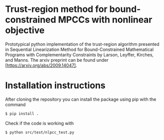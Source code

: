 # Trust-region method for bound-constrained MPCCs with nonlinear objective
Prototypical python implementation of the trust-region algorithm presented in Sequential Linearization Method for Bound-Constrained Mathematical Programs with Complementarity Constraints by Larson, Leyffer, Kirches, and Manns. The arxiv preprint can be found under [https://arxiv.org/abs/2009.14047].

# Installation instructions

After cloning the repository you can install the package using pip with the command

```bash
$ pip install .

```

Check if the code is working with

```bash
$ python src/test/nlpcc_test.py
```

